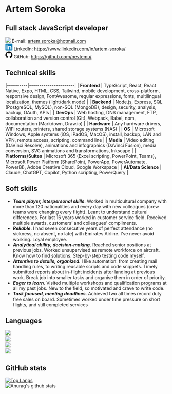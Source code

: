# Artem Soroka
## Full stack JavaScript developer

<img width="22px" src="https://cdn.jsdelivr.net/npm/simple-icons@3.11.0/icons/mail-dot-ru.svg" /> E-mail: artem.soroka@hotmail.com  
<img width="22px" src="./img/linkedin.svg" /> LinkedIn: https://www.linkedin.com/in/artem-soroka/   
<img width="22px" src="./img/github.svg" /> GitHub: https://github.com/nevtemu/  

## Technical skills
|----------|----------------------|
| **Frontend** | TypeScript, React, React Native, Expo, HTML, CSS, Tailwind, mobile development, cross-platform, responsive design, FontAwesome, regular expressions, fonts, multilingual localization, themes (light/dark mode) |
| **Backend** | Node.js, Express, SQL (PostgreSQL, MySQL), non-SQL (MongoDB), design, security, analysis, backup, OAuth, APIs |
| **DevOps** | Web hosting, DNS management, FTP, collaboration and version control (Git), Webpack, Babel, npm, documentation (Markdown, Draw.io) |
| **Hardware** | Any hardware drivers, WiFi routers, printers, shared storage systems (NAS) |
| **OS** | Microsoft Windows, Apple systems (iOS, iPadOS, MacOS), install, backup, LAN and VPN, remote access, scripting, command line |
| **Media** | Video editing (DaVinci Resolve), animations and infographics (DaVinci Fusion), media conversion, SVG animations and transformations, Inkscape |
| **Platforms/Suites** | Microsoft 365 (Excel scripting, PowerPoint, Teams), Microsoft Power Platform (SharePoint, PowerApp, PowerAutomate, PowerBI), Adobe Creative Cloud, Google Workspace |
| **AI/Data Science** | Claude, ChatGPT, Copilot, Python scripting, PowerQuery |  
     
  
## Soft skills

- ***Team player, interpersonal skills***. Worked in multicultural company with more than 120 nationalities and every day with new colleagues (crew teams were changing every flight). Leant to understand cultural differences. For last 16 years worked in customer service field. Received multiple awards, customers’ and colleagues’ compliments.
- ***Reliable***. I had seven consecutive years of perfect attendance (no sickness, no absent, no late) with Emirates Airline. I’ve never avoid working. Loyal employee.
- ***Analytical ability, decision-making***. Reached senior positions at previous jobs. Worked unsupervised as remote workforce on aircraft. Know how to find solutions. Step-by-step testing code myself.
- ***Attentive to details, organized***. I like automation: from creating mail handling rules, to writing reusable scripts and code snippets. Timely submitted reports about in-flight incidents after landing at previous work. Break job into smaller tasks and organise them in order of priority.
- ***Eager to learn***. Visited multiple workshops and qualification programs at all my past jobs. New to the field, so motivated and crave to write code.
- ***Task focused, meeting deadlines***. Achieved two all times record duty free sales on board. Sometimes worked under time pressure on short flights, and still completed services


## Languages

![](https://img.shields.io/badge/Ukrainian-Native-blue?style=flat)  
![](https://img.shields.io/badge/Russian-Native-blue?style=flat)  
![](https://img.shields.io/badge/English-Proficient-blue?style=flat)  
![](https://img.shields.io/badge/Arabic-Intermediate-blue?style=flat)  

## GitHub stats

[![Top Langs](https://github-readme-stats.vercel.app/api/top-langs/?username=nevtemu)](https://github.com/anuraghazra/github-readme-stats)  
![Anurag's github stats](https://github-readme-stats.vercel.app/api?username=nevtemu&hide=stars,issues,contribs)

[linkedin]: https://www.linkedin.com/in/artem-soroka/
[github]: https://github.com/nevtemu/

